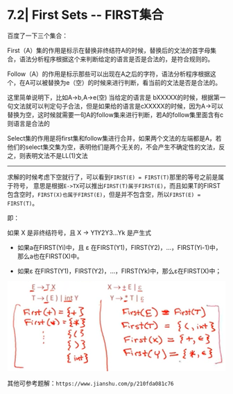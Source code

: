# 7.2| First Sets -- FIRST集合

百度了一下三个集合：

First（A）集的作用是标示在替换非终结符A的时候，替换后的文法的首字母集合，语法分析程序根据这个来判断给定的语言是否是合法的，是符合规则的。

Follow（A）的作用是标示那些可以出现在A之后的字符，语法分析程序根据这个，在A可以被替换为e（空）的时候来进行判断，看当前的文法是否是合法的。

这里简单说明下，比如A->b,A->e(空) 当给定的语言是 bXXXXX的时候，根据第一句文法就可以判定句子合法，但是如果给的语言是cXXXXX的时候，因为A->可以替换为空，这时候就需要一句A的follow集来进行判断，若A的follow集里面含有c 则语言是合法的

Select集的作用是将first集和follow集进行合并，如果两个文法的左端都是A，若他们的select集交集为空，表明他们是两个无关的，不会产生不确定性的文法，反之，则表明文法不是LL(1)文法

---

求解的时候考虑下空就行了，可以看到`FIRST(E) = FIRST(T)`那里的等号之前是属于符号，
意思是根据`E->TX`可以推出`FIRST(T)属于FIRST(E)`，而且如果T的FIRST包含空时，`FIRST(X)也属于FIRST(E)`，但是并不包含空，所以`FIRST(E) = FIRST(T)`。

即：

如果 X 是非终结符号，且 X -> Y1Y2Y3…Yk 是产生式

* 如果a在FIRST(Yi)中，且 ε 在FIRST(Y1)，FIRST(Y2)，…，FIRST(Yi-1)中，那么a也在FIRST(X)中。

* 如果ε 在FIRST(Y1)，FIRST(Y2)，…，FIRST(Yk)中，那么ε在FIRST(X)中；

![avatar](26.png)

其他可参考题解：`https://www.jianshu.com/p/210fda081c76`


